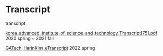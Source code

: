 # Transcript
transcript

[korea_advanced_institute_of_science_and_technology_Transcript[75].pdf](https://github.com/haaarink/Transcript/files/8709126/korea_advanced_institute_of_science_and_technology_Transcript.75.pdf)
2020 spring ~ 2021 fall

[GATech_HarinKim_eTranscript](https://user-images.githubusercontent.com/92988939/168836365-5c94648d-bb7f-47cb-9d25-2f3aca44a197.jpg)
2022 spring
